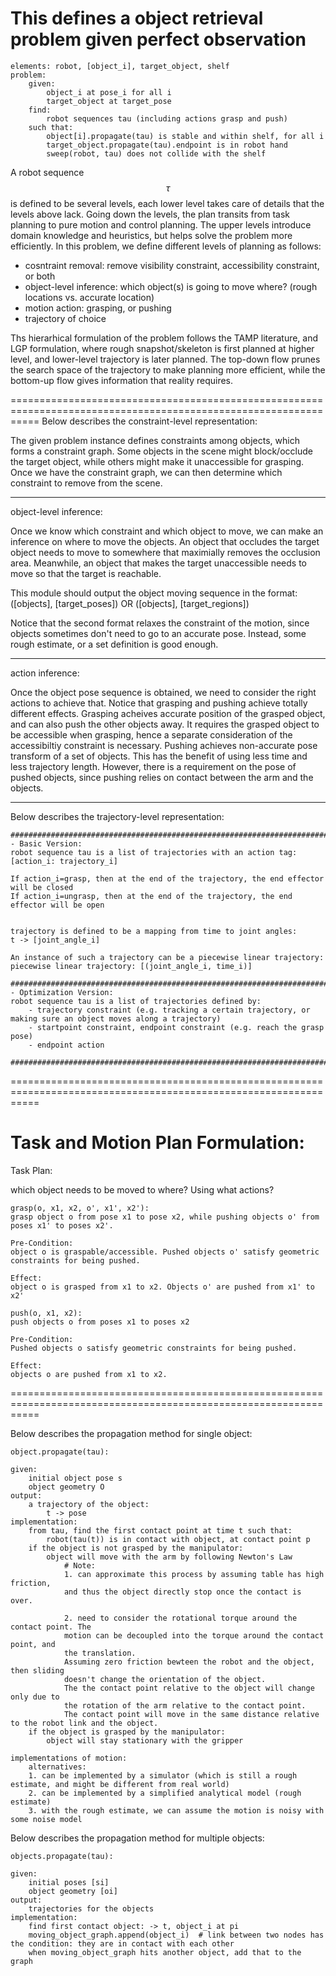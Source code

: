 # This defines a object retrieval problem given perfect observation

```
elements: robot, [object_i], target_object, shelf
problem:
    given:
        object_i at pose_i for all i
        target_object at target_pose
    find:
        robot sequences tau (including actions grasp and push)
    such that:
        object[i].propagate(tau) is stable and within shelf, for all i
        target_object.propagate(tau).endpoint is in robot hand
        sweep(robot, tau) does not collide with the shelf
```

A robot sequence $$\tau$$ is defined to be several levels, each lower level takes care of
details that the levels above lack. Going down the levels, the plan transits from task planning
to pure motion and control planning. The upper levels introduce domain knowledge and heuristics,
but helps solve the problem more efficiently.
In this problem, we define different levels of planning as follows:

- cosntraint removal: remove visibility constraint, accessibility constraint, or both
- object-level inference: which object(s) is going to move where? (rough locations vs. accurate location)
- motion action: grasping, or pushing
- trajectory of choice

Ths hierarhical formulation of the problem follows the TAMP literature, and LGP formulation, where rough
snapshot/skeleton is first planned at higher level, and lower-level trajectory is later planned.
The top-down flow prunes the search space of the trajectory to make planning more efficient, while the bottom-up
flow gives information that reality requires.


=================================================================================================================
Below describes the constraint-level representation:

The given problem instance defines constraints among objects, which forms a constraint graph. Some objects in the scene
might block/occlude the target object, while others might make it unaccessible for grasping.
Once we have the constraint graph, we can then determine which constraint to remove from the scene.

-------------------------------------------------------------------------------------------------------------
object-level inference:

Once we know which constraint and which object to move, we can make an inference on where to move the objects.
An object that occludes the target object needs to move to somewhere that maximially removes the occlusion area.
Meanwhile, an object that makes the target unaccessible needs to move so that the target is reachable.

This module should output the object moving sequence in the format:
([objects], [target_poses])
OR
([objects], [target_regions])

Notice that the second format relaxes the constraint of the motion, since objects sometimes don't need to go to an 
accurate pose. Instead, some rough estimate, or a set definition is good enough.

-------------------------------------------------------------------------------------------------------------
action inference:

Once the object pose sequence is obtained, we need to consider the right actions to achieve that. Notice that 
grasping and pushing achieve totally different effects.
Grasping acheives accurate position of the grasped object, and can also push the other objects away. It requires
the grasped object to be accessible when grasping, hence a separate consideration of the accessibiltiy constraint
is necessary.
Pushing achieves non-accurate pose transform of a set of objects. This has the benefit of using less time and less
trajectory length. However, there is a requirement on the pose of pushed objects, since pushing relies on contact
between the arm and the objects.

-------------------------------------------------------------------------------------------------------------
Below describes the trajectory-level representation:

```
#############################################################################
- Basic Version:
robot sequence tau is a list of trajectories with an action tag:
[action_i: trajectory_i]

If action_i=grasp, then at the end of the trajectory, the end effector will be closed
If action_i=ungrasp, then at the end of the trajectory, the end effector will be open


trajectory is defined to be a mapping from time to joint angles:
t -> [joint_angle_i]

An instance of such a trajectory can be a piecewise linear trajectory:
piecewise linear trajectory: [(joint_angle_i, time_i)]

#############################################################################
- Optimization Version:
robot sequence tau is a list of trajectories defined by:
    - trajectory constraint (e.g. tracking a certain trajectory, or making sure an object moves along a trajectory)
    - startpoint constraint, endpoint constraint (e.g. reach the grasp pose)
    - endpoint action

#############################################################################

```
=================================================================================================================

Task and Motion Plan Formulation:
=================================================================================================================
Task Plan:

which object needs to be moved to where? Using what actions?

```
grasp(o, x1, x2, o', x1', x2'):
grasp object o from pose x1 to pose x2, while pushing objects o' from poses x1' to poses x2'.

Pre-Condition:
object o is graspable/accessible. Pushed objects o' satisfy geometric constraints for being pushed.

Effect:
object o is grasped from x1 to x2. Objects o' are pushed from x1' to x2'
```

```
push(o, x1, x2):
push objects o from poses x1 to poses x2

Pre-Condition:
Pushed objects o satisfy geometric constraints for being pushed.

Effect:
objects o are pushed from x1 to x2.
```

=================================================================================================================


Below describes the propagation method for single object:
```
object.propagate(tau):

given:
    initial object pose s
    object geometry O
output:
    a trajectory of the object:
        t -> pose
implementation:
    from tau, find the first contact point at time t such that:
        robot(tau(t)) is in contact with object, at contact point p
    if the object is not grasped by the manipulator: 
        object will move with the arm by following Newton's Law
            # Note:
            1. can approximate this process by assuming table has high friction,
            and thus the object directly stop once the contact is over.

            2. need to consider the rotational torque around the contact point. The
            motion can be decoupled into the torque around the contact point, and
            the translation.
            Assuming zero friction bewteen the robot and the object, then sliding
            doesn't change the orientation of the object.
            The the contact point relative to the object will change only due to
            the rotation of the arm relative to the contact point.
            The contact point will move in the same distance relative to the robot link and the object.
    if the object is grasped by the manipulator:
        object will stay stationary with the gripper

implementations of motion:
    alternatives:
    1. can be implemented by a simulator (which is still a rough estimate, and might be different from real world)
    2. can be implemented by a simplified analytical model (rough estimate)
    3. with the rough estimate, we can assume the motion is noisy with some noise model
```
Below describes the propagation method for multiple objects:

```
objects.propagate(tau):

given:
    initial poses [si]
    object geometry [oi]
output:
    trajectories for the objects
implementation:
    find first contact object: -> t, object_i at pi
    moving_object_graph.append(object_i)  # link between two nodes has the condition: they are in contact with each other
    when moving_object_graph hits another object, add that to the graph

```

